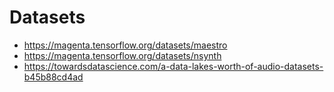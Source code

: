# Datasets

* https://magenta.tensorflow.org/datasets/maestro
* https://magenta.tensorflow.org/datasets/nsynth
* https://towardsdatascience.com/a-data-lakes-worth-of-audio-datasets-b45b88cd4ad


